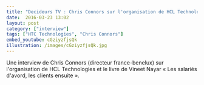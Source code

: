 ```yaml
---
title: "Decideurs TV : Chris Connors sur l'organisation de HCL Technologies"
date:  2016-03-23 13:02
layout: post
category: ["interview"]
tags: ["HTC Technologies", "Chris Connors"]
embed_youtube: cGziyzfjsQk
illustration: /images/cGziyzfjsQk.jpg
---
```


Une interview de Chris Connors (directeur france-benelux) sur l'organisation de HCL Technologies et le livre de Vineet Nayar « Les salariés d'avord, les clients ensuite ».
